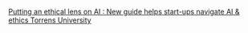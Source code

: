 [Putting an ethical lens on AI : New guide helps start-ups navigate AI & ethics   Torrens University](https://qi.tc/qi/112624)